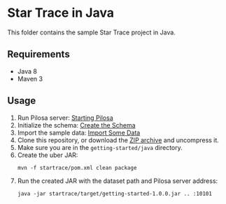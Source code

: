 # Star Trace in Java

This folder contains the sample Star Trace project in Java.

## Requirements

* Java 8
* Maven 3

## Usage

1. Run Pilosa server: [Starting Pilosa](https://www.pilosa.com/docs/getting-started/#starting-pilosa)
2. Initialize the schema: [Create the Schema](https://www.pilosa.com/docs/getting-started/#create-the-schema)
3. Import the sample data: [Import Some Data](https://www.pilosa.com/docs/getting-started/#import-some-data)
4. Clone this repository, or download the [ZIP archive](https://github.com/pilosa/getting-started/archive/master.zip) and uncompress it.
5. Make sure you are in the `getting-started/java` directory.
6. Create the uber JAR:
    ```
    mvn -f startrace/pom.xml clean package
    ```
7. Run the created JAR with the dataset path and Pilosa server address:
    ```
    java -jar startrace/target/getting-started-1.0.0.jar .. :10101
